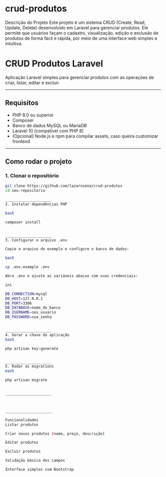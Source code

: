 


# crud-produtos

Descrição do Projeto
Este projeto é um sistema CRUD (Create, Read, Update, Delete) desenvolvido em Laravel para gerenciar produtos. Ele permite que usuários façam o cadastro, visualização, edição e exclusão de produtos de forma fácil e rápida, por meio de uma interface web simples e intuitiva.


# CRUD Produtos Laravel

Aplicação Laravel simples para gerenciar produtos com as operações de criar, listar, editar e excluir.

---

## Requisitos

- PHP 8.0 ou superior  
- Composer  
- Banco de dados MySQL ou MariaDB  
- Laravel 10 (compatível com PHP 8)  
- (Opcional) Node.js e npm para compilar assets, caso queira customizar frontend

---

## Como rodar o projeto

### 1. Clonar o repositório

```bash
git clone https://github.com/lazarosena/crud-produtos
cd seu-repositorio

_____________________
2. Instalar dependências PHP

bash

composer install


_____________________
3. Configurar o arquivo .env

Copie o arquivo de exemplo e configure o banco de dados:

bash

cp .env.example .env

Abra .env e ajuste as variáveis abaixo com suas credenciais:

ini

DB_CONNECTION=mysql
DB_HOST=127.0.0.1
DB_PORT=3306
DB_DATABASE=nome_do_banco
DB_USERNAME=seu_usuario
DB_PASSWORD=sua_senha


_____________________
4. Gerar a chave da aplicação
bash

php artisan key:generate


_____________________
5. Rodar as migrations
bash

php artisan migrate


_____________________



_____________________

Funcionalidades
Listar produtos

Criar novos produtos (nome, preço, descrição)

Editar produtos

Excluir produtos

Validação básica dos campos

Interface simples com Bootstrap


